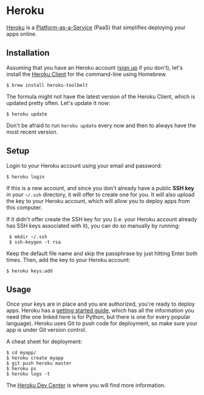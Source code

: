 # Heroku

[Heroku](http://www.heroku.com/) is a [Platform-as-a-Service](http://en.wikipedia.org/wiki/Platform_as_a_service) \(PaaS\) that simplifies deploying your apps online.

## Installation

Assuming that you have an Heroku account \([sign up](https://signup.heroku.com) if you don't\), let's install the [Heroku Client](https://devcenter.heroku.com/articles/using-the-cli) for the command-line using Homebrew.

```text
$ brew install heroku-toolbelt
```

The formula might not have the latest version of the Heroku Client, which is updated pretty often. Let's update it now:

```text
$ heroku update
```

Don't be afraid to run `heroku update` every now and then to always have the most recent version.

## Setup

Login to your Heroku account using your email and password:

```text
$ heroku login
```

If this is a new account, and since you don't already have a public **SSH key** in your `~/.ssh` directory, it will offer to create one for you. It will also upload the key to your Heroku account, which will allow you to deploy apps from this computer.

If it didn't offer create the SSH key for you \(i.e. your Heroku account already has SSH keys associated with it\), you can do so manually by running:

```text
 $ mkdir ~/.ssh
 $ ssh-keygen -t rsa
```

Keep the default file name and skip the passphrase by just hitting Enter both times. Then, add the key to your Heroku account:

```text
$ heroku keys:add
```

## Usage

Once your keys are in place and you are authorized, you're ready to deploy apps. Heroku has a [getting started guide](https://devcenter.heroku.com/articles/python), which has all the information you need \(the one linked here is for Python, but there is one for every popular language\). Heroku uses Git to push code for deployment, so make sure your app is under Git version control.

A cheat sheet for deployment:

```text
$ cd myapp/
$ heroku create myapp
$ git push heroku master
$ heroku ps
$ heroku logs -t
```

The [Heroku Dev Center](https://devcenter.heroku.com/) is where you will find more information.

